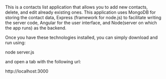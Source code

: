This is a contacts list application that allows you to add new contacts, delete, and edit already existing ones.
This application uses MongoDB for storing the contact data, Express (framework for node.js) to facilitate writing 
the server code, Angular for the user interface, and Node(server on which the app runs) as the backend.

Once you have these technologies installed, you can simply download and run using:

node server.js

and open a tab with the following url:

http://localhost:3000
